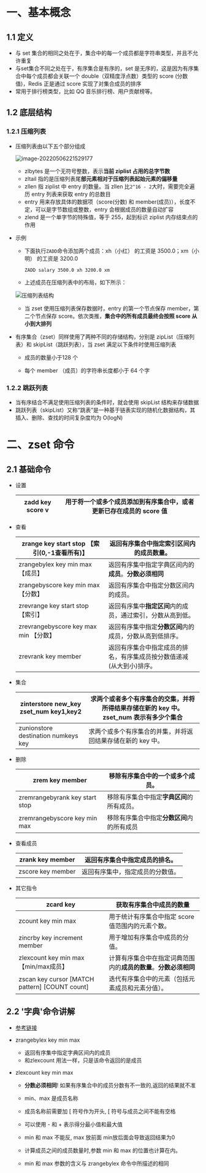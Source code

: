 # 一、基本概念

## 1.1 定义

- 与 set 集合的相同之处在于，集合中的每一个成员都是字符串类型，并且不允许重复
- 与set集合不同之处在于，有序集合是有序的，set 是无序的，这是因为有序集合中每个成员都会关联一个 double（双精度浮点数）类型的 score (分数值)，Redis 正是通过 score 实现了对集合成员的排序
- 常用于排行榜类型，比如 QQ 音乐排行榜、用户贡献榜等。

## 1.2 底层结构

### 1.2.1 压缩列表

- 压缩列表由以下五个部分组成

  ![image-20220506221529177](https://gitee.com/yao-cunhao/ssh_picture/raw/master/pict/202205062215311.png)

  - zlbytes 是一个无符号整数，表示**当前 ziplist 占用的总字节数**
  - zltail 指的是压缩列表尾**部元素相对于压缩列表起始元素的偏移量**
  - zllen 指 ziplist 中 entry 的数量。当 zllen 比`2^16 - 2`大时，需要完全遍历 entry 列表来获取 entry 的总数目
  - entry 用来存放具体的数据项（score(分数) 和 member(成员)），长度不定，可以是字节数组或整数，entry 会根据成员的数量自动扩容
  - zlend 是一个单字节的特殊值，等于 255，起到标识 ziplist 内存结束点的作用

- 示例

  - 下面执行`ZADD`命令添加两个成员：xh（小红） 的工资是 3500.0；xm（小明） 的工资是 3200.0

    ```
    ZADD salary 3500.0 xh 3200.0 xm
    ```

  - 上述成员在压缩列表中的布局，如下所示：

  

  ![压缩列表结构](https://gitee.com/yao-cunhao/ssh_picture/raw/master/pict/202205062218331.gif)

  - 当 zset 使用压缩列表保存数据时，entry 的第一个节点保存 member，第二个节点保存 score。依次类推，**集合中的所有成员最终会按照 score 从小到大排列**

- 有序集合（zset）同样使用了两种不同的存储结构，分别是 zipList（压缩列表）和 skipList（跳跃列表），当 zset 满足以下条件时使用压缩列表

  - 成员的数量小于128 个

  - 每个 member （成员）的字符串长度都小于 64 个字

### 1.2.2 跳跃列表

- 当有序结合不满足使用压缩列表的条件时，就会使用 skipList 结构来存储数据
- 跳跃列表（skipList）又称“跳表”是一种基于链表实现的随机化数据结构，其插入、删除、查找的时间复杂度均为 O(logN)

# 二、zset 命令

## 2.1 基础命令

- 设置

  | zadd key score v | 用于将一个或多个成员添加到有序集合中，或者更新已存在成员的 score 值 |
  | ---------------- | ------------------------------------------------------------ |

- 查看

  | zrange key start stop 【索引(0,-1查看所有)】 | 返回有序集合中指定索引区间内的成员数量。                     |
  | -------------------------------------------- | ------------------------------------------------------------ |
  | zrangebylex key min max【成员】              | 返回有序集中指定字典区间内的**成员**。**分数必须相同**       |
  | zrangebyscore key min max 【分数】           | 返回有序集合中指定分数区间内的成员。                         |
  | zrevrange key start stop 【索引】            | 返回有序集中**指定区间**内的成员，通过索引，分数从高到低。   |
  | zrevrangebyscore key max min 【分数】        | 返回有序集中指定**分数区间**内的成员，分数从高到低排序。     |
  | zrevrank key member                          | 返回有序集合中指定成员的排名，有序集成员按分数值递减(从大到小)排序。 |

- 集合

  | zinterstore new_key zset_num key1,key2 | 求两个或者多个有序集合的交集，并将所得结果存储在新的 key 中。zset_num 表示有多少个集合 |
  | -------------------------------------- | ------------------------------------------------------------ |
  | zunionstore destination numkeys key    | 求两个或多个有序集合的并集，并将返回结果存储在新的 key 中。  |

- 删除

  | zrem key member                | 移除有序集合中的一个或多个成员。           |
  | ------------------------------ | ------------------------------------------ |
  | zremrangebyrank key start stop | 移除有序集合中指定**字典区间**的所有成员。 |
  | zremrangebyscore key min max   | 移除有序集合中指定**分数区间**内的所有成员 |

- 查看成员

  | zrank key member  | 返回有序集合中指定成员的排名。   |
  | ----------------- | -------------------------------- |
  | zscore key member | 返回有序集中，指定成员的分数值。 |

- 其它指令

  | zcard key                                      | 获取有序集合中成员的数量                                     |
  | ---------------------------------------------- | ------------------------------------------------------------ |
  | zcount key min max                             | 用于统计有序集合中指定 score 值范围内的元素个数。            |
  | zincrby key increment member                   | 用于增加有序集合中成员的分值。                               |
  | zlexcount key min max【min/max成员】           | 计算有序集合中在指定词典范围内的**成员的数量**。**分数必须相同** |
  | zscan key cursor [MATCH pattern] [COUNT count] | 迭代有序集合中的元素（包括元素成员和元素分值）。             |

## 2.2 '字典'命令讲解

- [参考链接](https://blog.csdn.net/succing/article/details/121081595?utm_medium=distribute.pc_relevant.none-task-blog-2~default~baidujs_utm_term~default-0-121081595-blog-103548791.pc_relevant_paycolumn_v3&spm=1001.2101.3001.4242.1&utm_relevant_index=3)

- zrangebylex key min max  
  - 返回有序集中指定字典区间内的成员
  - 和zlexcount 用法一样，只是该命令返回的是成员

- zlexcount key min max

  - **分数必须相同**! 如果有序集合中的成员分数有不一致的,返回的结果就不准
  - min、max 是成员名称

  - 成员名称前需要加 [ 符号作为开头, [ 符号与成员之间不能有空格

  - 可以使用 - 和 + 表示得分最小值和最大值

  - min 和 max 不能反, max 放前面 min放后面会导致返回结果为0

  - 计算成员之间的成员数量时,参数 min 和 max 的位置也计算在内。

  - min 和 max 参数的含义与 zrangebylex 命令中所描述的相同
    